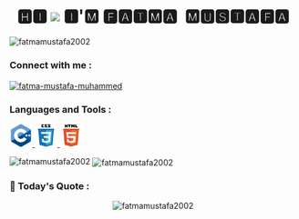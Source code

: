 <h1 align="center">🅷🅸 <img src="https://emojis.slackmojis.com/emojis/images/1577305505/7373/hand_wave.gif?1577305505" width="50"/> 🅸'🅼 🅵🅰🆃🅼🅰&nbsp; 🅼🆄🆂🆃🅰🅵🅰</h1>

<p align="left"> <img src="https://komarev.com/ghpvc/?username=fatmamustafa2002&label=Profile%20views&color=0e75b6&style=flat" alt="fatmamustafa2002" /> </p>

<h3 align="left">Connect with me :</h3>
<p align="left">
<a href="https://linkedin.com/in/fatma-mustafa-muhammed" target="blank"><img align="center" src="https://raw.githubusercontent.com/rahuldkjain/github-profile-readme-generator/master/src/images/icons/Social/linked-in-alt.svg" alt="fatma-mustafa-muhammed" height="30" width="40" /></a>
</p>

<h3 align="left">Languages and Tools :</h3>
<p align="left"> 
<a href="https://www.w3schools.com/cpp/" target="_blank" rel="noreferrer"> <img src="https://raw.githubusercontent.com/devicons/devicon/master/icons/cplusplus/cplusplus-original.svg" alt="cplusplus" width="40" height="40"/> </a>
<a href="https://www.w3schools.com/css/" target="_blank" rel="noreferrer"> <img src="https://raw.githubusercontent.com/devicons/devicon/master/icons/css3/css3-original-wordmark.svg" alt="css3" width="40" height="40"/> </a> 
<a href="https://www.w3.org/html/" target="_blank" rel="noreferrer"> <img src="https://raw.githubusercontent.com/devicons/devicon/master/icons/html5/html5-original-wordmark.svg" alt="html5" width="40" height="40"/> </a> 
</p>

<p><img align="left" src="https://github-readme-stats.vercel.app/api/top-langs?username=fatmamustafa2002&show_icons=true&locale=en&layout=compact" alt="fatmamustafa2002" /></p>

<p>&nbsp;<img align="center" src="https://github-readme-stats.vercel.app/api?username=fatmamustafa2002&show_icons=true&locale=en" alt="fatmamustafa2002" /></p>


### 💭 Today's Quote :
<p align="center"><img src="https://quotes-github-readme.vercel.app/api?type=horizontal&theme=dark" alt="fatmamustafa2002" /></p>

